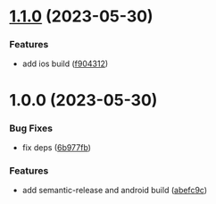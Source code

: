 # [1.1.0](https://github.com/inhouse-market/mobile-sample/compare/1.0.0...1.1.0) (2023-05-30)


### Features

* add ios build ([f904312](https://github.com/inhouse-market/mobile-sample/commit/f9043127719182568b72bc80a1a040922ca72ca8))

# 1.0.0 (2023-05-30)


### Bug Fixes

* fix deps ([6b977fb](https://github.com/inhouse-market/mobile-sample/commit/6b977fb88dd3eddd10ba33296193fba5a6eff7ee))


### Features

* add semantic-release and android build ([abefc9c](https://github.com/inhouse-market/mobile-sample/commit/abefc9c851d5a77447c74b7ac7b3ab5be270c969))

